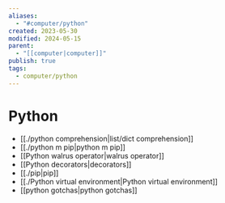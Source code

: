 ```yaml
---
aliases:
  - "#computer/python"
created: 2023-05-30
modified: 2024-05-15
parent:
  - "[[computer|computer]]"
publish: true
tags:
  - computer/python
---
```


# Python
- [[./python comprehension|list/dict comprehension]]
- [[./python m pip|python m pip]]
- [[Python walrus operator|walrus operator]]
- [[Python decorators|decorators]]
- [[./pip|pip]]
- [[./Python virtual environment|Python virtual environment]]
- [[python gotchas|python gotchas]]